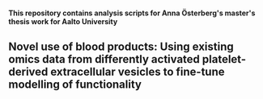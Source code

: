 #### This repository contains analysis scripts for Anna Österberg's master's thesis work for Aalto University

## Novel use of blood products: Using existing omics data from differently activated platelet-derived extracellular vesicles to fine-tune modelling of functionality

